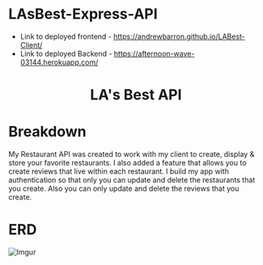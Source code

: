 # LAsBest-Express-API
* Link to deployed frontend - https://andrewbarron.github.io/LABest-Client/
* Link to deployed Backend - https://afternoon-wave-03144.herokuapp.com/

<h1 style="text-align: center;">LA's Best API</h1>

# Breakdown
My Restaurant API was created to work with my client to create, display & store your favorite restaurants. I also added a feature that allows you to create reviews that live within each restaurant. I build my app with authentication so that only you can update and delete the restaurants that you create. Also you can only update and delete the reviews that you create.


# ERD
![Imgur](https://imgur.com/3NkkqQc.png)
